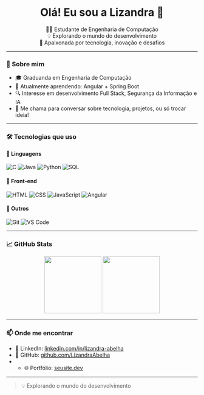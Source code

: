 <h1 align="center">Olá! Eu sou a Lizandra 🐝</h1>

<p align="center">
  👩‍💻 Estudante de Engenharia de Computação <br>
  💡 Explorando o mundo do desenvolvimento <br>
  🚀 Apaixonada por tecnologia, inovação e desafios
</p>

---

### 💼 Sobre mim

- 🎓 Graduanda em Engenharia de Computação  
- 🌱 Atualmente aprendendo: Angular + Spring Boot  
- 🔍 Interesse em desenvolvimento Full Stack, Segurança da Informação e IA  
- 💬 Me chama para conversar sobre tecnologia, projetos, ou só trocar ideia!

---

### 🛠️ Tecnologias que uso

#### 🧠 Linguagens

![C](https://img.shields.io/badge/C-00599C?style=for-the-badge&logo=c&logoColor=white)
![Java](https://img.shields.io/badge/Java-ED8B00?style=for-the-badge&logo=java&logoColor=white)
![Python](https://img.shields.io/badge/Python-3776AB?style=for-the-badge&logo=python&logoColor=white)
![SQL](https://img.shields.io/badge/SQL-4479A1?style=for-the-badge&logo=mysql&logoColor=white)

#### 🎨 Front-end

![HTML](https://img.shields.io/badge/HTML5-E34F26?style=for-the-badge&logo=html5&logoColor=white)
![CSS](https://img.shields.io/badge/CSS3-1572B6?style=for-the-badge&logo=css3&logoColor=white)
![JavaScript](https://img.shields.io/badge/JavaScript-F7DF1E?style=for-the-badge&logo=javascript&logoColor=black)
![Angular](https://img.shields.io/badge/Angular-DD0031?style=for-the-badge&logo=angular&logoColor=white)

#### 🧩 Outros

![Git](https://img.shields.io/badge/Git-F05032?style=for-the-badge&logo=git&logoColor=white)
![VS Code](https://img.shields.io/badge/VSCode-007ACC?style=for-the-badge&logo=visual-studio-code&logoColor=white)

---

### 📈 GitHub Stats

<p align="center">
  <img src="https://github-readme-stats.vercel.app/api?username=LizandraAbelha&show_icons=true&theme=radical" height="150">
  <img src="https://github-readme-stats.vercel.app/api/top-langs/?username=LizandraAbelha&layout=compact&theme=radical" height="150">
</p>

---

### 📫 Onde me encontrar
  
- 💼 LinkedIn: [linkedin.com/in/lizandra-abelha](https://www.linkedin.com/in/lizandra-abelha/)  
- 🐙 GitHub: [github.com/LizandraAbelha](https://github.com/LizandraAbelha)
- - 🌐 Portfólio: [seusite.dev](portifoliolizandra.netlify.app)

---

> 💡 Explorando o mundo do desenvolvimento

